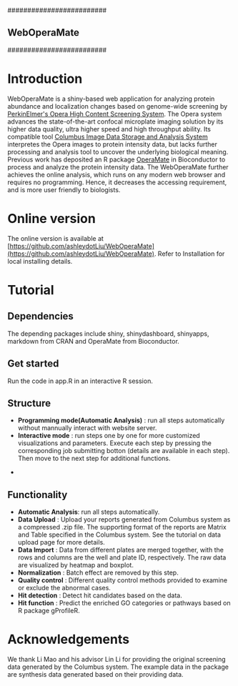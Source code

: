#########################
##     WebOperaMate    ##
#########################

# Introduction
WebOperaMate is a shiny-based web application for analyzing protein abundance and localization changes based on genome-wide screening by [PerkinElmer's Opera High Content Screening System](http://www.perkinelmer.com/pages/020/cellularimaging/products/opera.xhtml).
 The Opera system advances the state-of-the-art confocal microplate imaging solution by its higher data quality, ultra higher speed and high throughput ability. Its compatible tool [Columbus Image Data Storage and Analysis System](http://www.perkinelmer.com/pages/020/cellularimaging/products/columbus.xhtml) interpretes the Opera images to protein intensity data, but lacks further processing and analysis tool to uncover the  underlying biological meaning.
Previous work has deposited an R package [OperaMate](https://www.bioconductor.org/packages/release/bioc/html/OperaMate.html) in Bioconductor to process and analyze the protein intensity data. The WebOperaMate further achieves the online analysis, which runs on any modern web browser and requires no programming. Hence, it decreases the accessing requirement, and is more user friendly to biologists.

# Online version
The online version is available at [https://github.com/ashleydotLiu/WebOperaMate](https://github.com/ashleydotLiu/WebOperaMate). Refer to Installation for local installing details.

# Tutorial
## Dependencies
The depending packages include shiny, shinydashboard, shinyapps, markdown from CRAN and OperaMate from Bioconductor.
## Get started
Run the code in app.R in an interactive R session.

## Structure 
* **Programming mode(Automatic Analysis)** : run all steps automatically without mannually interact with website server.
* **Interactive mode** : run steps one by one for more customized visualizations and parameters. Execute each step by pressing the corresponding job submitting botton (details are available in each step). Then move to the next step for additional functions.
- 
## Functionality
* **Automatic Analysis**: run all steps automatically.
* **Data Upload** : Upload your reports generated from Columbus system as a compressed .zip file. The supporting format of the reports are Matrix and Table specified in the Columbus system. See the tutorial on data upload page for more details.
* **Data Import** : Data from different plates are merged together, with the rows and columns are the well and plate ID, respectively. The raw data are visualized by heatmap and boxplot.
* **Normalization** : Batch effect are removed by this step.
* **Quality control** : Different quality control methods provided to examine or exclude the abnormal cases.
* **Hit detection** : Detect hit candidates based on the data.
* **Hit function** : Predict the enriched GO categories or pathways based on R package gProfileR.

# Acknowledgements
We thank Li Mao and his advisor Lin Li for providing the original screening data generated by the Columbus system. The
example data in the package are synthesis data generated based on their providing data.


